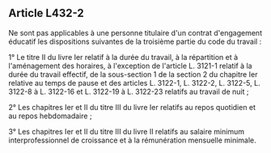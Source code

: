 ## Article L432-2

Ne sont pas applicables à une personne titulaire d'un contrat d'engagement éducatif les dispositions suivantes
de la troisième partie du code du travail :


1° Le titre II du livre Ier relatif à la durée du travail, à la répartition et à l'aménagement des horaires, à
l'exception de l'article L. 3121-1 relatif à la durée du travail effectif, de la sous-section 1 de la section 2
du chapitre Ier relative au temps de pause et des articles L. 3122-1, L. 3122-2, L. 3122-5, L. 3122-8 à L.
3122-16 et L. 3122-19 à L. 3122-23 relatifs au travail de nuit ;

2° Les chapitres Ier et II du titre III du livre Ier relatifs au repos quotidien et au repos hebdomadaire ;

3° Les chapitres Ier et II du titre III du livre II relatifs au salaire minimum interprofessionnel de croissance et
à la rémunération mensuelle minimale.

